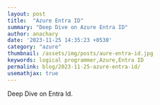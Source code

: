 ```yaml
---
layout: post
title:  "Azure Entra ID"
summary: "Deep Dive on Azure Entra ID"
author: anachary
date: '2023-11-25 14:35:23 +0530'
category: "azure"
thumbnail: /assets/img/posts/aure-entra-id.jpg
keywords: logical programmer,Azure,Entra ID
permalink: blog/2023-11-25-azure-entra-id/
usemathjax: true
---
```


Deep Dive on Entra Id.
